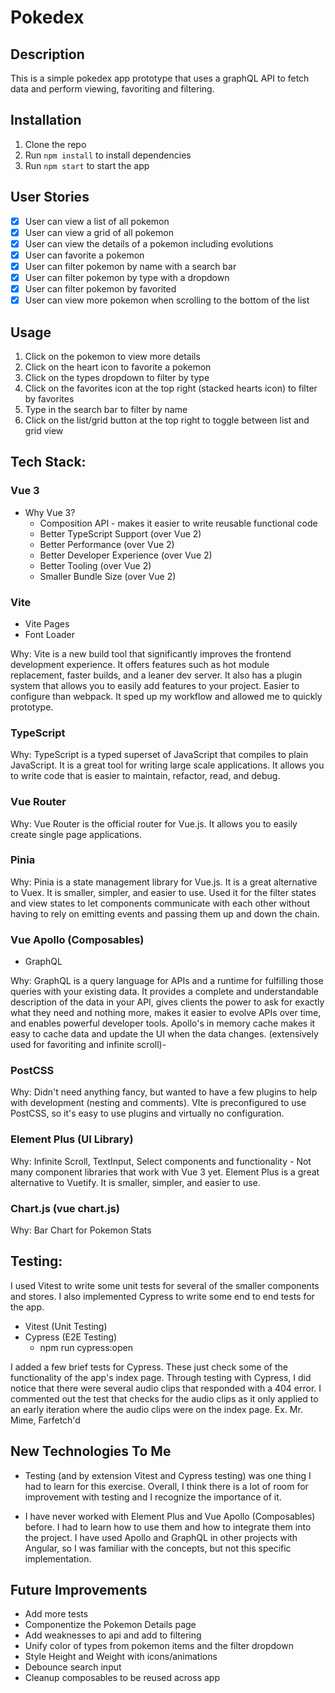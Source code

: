 # Pokedex

## Description

This is a simple pokedex app prototype that uses a graphQL API to fetch data and perform viewing, favoriting and filtering.


## Installation

1. Clone the repo
2. Run `npm install` to install dependencies
3. Run `npm start` to start the app

## User Stories

- [x] User can view a list of all pokemon
- [x] User can view a grid of all pokemon
- [x] User can view the details of a pokemon including evolutions
- [x] User can favorite a pokemon
- [x] User can filter pokemon by name with a search bar
- [x] User can filter pokemon by type with a dropdown
- [x] User can filter pokemon by favorited
- [x] User can view more pokemon when scrolling to the bottom of the list

## Usage

1. Click on the pokemon to view more details
2. Click on the heart icon to favorite a pokemon
3. Click on the types dropdown to filter by type
4. Click on the favorites icon at the top right (stacked hearts icon) to filter by favorites
5. Type in the search bar to filter by name
6. Click on the list/grid button at the top right to toggle between list and grid view

## Tech Stack:

### Vue 3

- Why Vue 3?
	- Composition API - makes it easier to write reusable functional code
	- Better TypeScript Support (over Vue 2)
	- Better Performance (over Vue 2)
	- Better Developer Experience (over Vue 2)
	- Better Tooling (over Vue 2)
	- Smaller Bundle Size (over Vue 2)

### Vite

- Vite Pages
- Font Loader

Why: Vite is a new build tool that significantly improves the frontend development experience. It offers features such as hot module replacement, faster builds, and a leaner dev server. It also has a plugin system that allows you to easily add features to your project. Easier to configure than webpack. It sped up my workflow and allowed me to quickly prototype.

### TypeScript

Why: TypeScript is a typed superset of JavaScript that compiles to plain JavaScript. It is a great tool for writing large scale applications. It allows you to write code that is easier to maintain, refactor, read, and debug.

### Vue Router

Why: Vue Router is the official router for Vue.js. It allows you to easily create single page applications.

### Pinia

Why: Pinia is a state management library for Vue.js. It is a great alternative to Vuex. It is smaller, simpler, and easier to use. Used it for the filter states and view states to let components communicate with each other without having to rely on emitting events and passing them up and down the chain.

### Vue Apollo (Composables)

- GraphQL

Why: GraphQL is a query language for APIs and a runtime for fulfilling those queries with your existing data. It provides a complete and understandable description of the data in your API, gives clients the power to ask for exactly what they need and nothing more, makes it easier to evolve APIs over time, and enables powerful developer tools. Apollo's in memory cache makes it easy to cache data and update the UI when the data changes. (extensively used for favoriting and infinite scroll)-

### PostCSS

Why: Didn't need anything fancy, but wanted to have a few plugins to help with development (nesting and comments). VIte is preconfigured to use PostCSS, so it's easy to use plugins and virtually no configuration.

### Element Plus (UI Library)

Why: Infinite Scroll, TextInput, Select components and functionality - Not many component libraries that work with Vue 3 yet. Element Plus is a great alternative to Vuetify. It is smaller, simpler, and easier to use.

### Chart.js (vue chart.js)

Why: Bar Chart for Pokemon Stats

## Testing:

I used Vitest to write some unit tests for several of the smaller components and stores. I also implemented Cypress to write some end to end tests for the app.


- Vitest (Unit Testing)
- Cypress (E2E Testing)
	- npm run cypress:open

I added a few brief tests for Cypress. These just check some of the functionality of the app's index page. Through testing with Cypress, I did notice that there were several audio clips that responded with a 404 error. I commented out the test that checks for the audio clips as it only applied to an early iteration where the audio clips were on the index page.
Ex. Mr. Mime, Farfetch'd

## New Technologies To Me

- Testing (and by extension Vitest and Cypress testing) was one thing I had to learn for this exercise. Overall, I think there is a lot of room for improvement with testing and I recognize the importance of it.

- I have never worked with Element Plus and Vue Apollo (Composables) before. I had to learn how to use them and how to integrate them into the project. I have used Apollo and GraphQL in other projects with Angular, so I was familiar with the concepts, but not this specific implementation.


## Future Improvements

- Add more tests
- Componentize the Pokemon Details page
- Add weaknesses to api and add to filtering
- Unify color of types from pokemon items and the filter dropdown
- Style Height and Weight with icons/animations
- Debounce search input
- Cleanup composables to be reused across app
